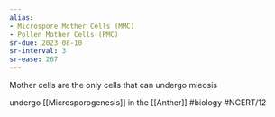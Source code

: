 ```yaml
---
alias:
- Microspore Mother Cells (MMC)
- Pollen Mother Cells (PMC)
sr-due: 2023-08-10
sr-interval: 3
sr-ease: 267
---
```

Mother cells are the only cells that can undergo mieosis

undergo [[Microsporogenesis]] in the [[Anther]]
#biology #NCERT/12 
